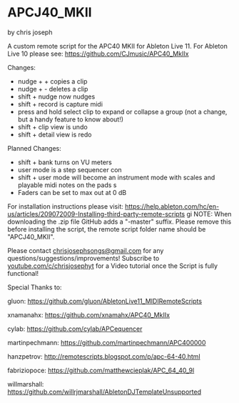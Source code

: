 # APCJ40_MKII
by chris joseph

A custom remote script for the APC40 MKII for Ableton Live 11. For Ableton Live 10 please see: https://github.com/CJmusic/APC40_MkIIx

Changes:

- nudge + + copies a clip
- nudge + - deletes a clip
- shift + nudge now nudges
- shift + record is capture midi
- press and hold select clip to expand or collapse a group (not a change, but a handy feature to know about!)
- shift + clip view is undo
- shift + detail view is redo

Planned Changes:

- shift + bank turns on VU meters
- user mode is a step sequencer con
- shift + user mode will become an instrument mode with scales and playable midi notes on the pads s
- Faders can be set to max out at 0 dB 

For installation instructions please visit: 
https://help.ableton.com/hc/en-us/articles/209072009-Installing-third-party-remote-scripts
gi
NOTE: When downloading the .zip file GitHub adds a "-master" suffix. Please remove this before installing the script, the remote script folder name should be "APCJ40_MKII". 

Please contact chrisjosephsongs@gmail.com for any questions/suggestions/improvements! Subscribe to [youtube.com/c/chrisjosephyt](https://youtube.com/c/chrisjosephyt) for a Video tutorial once the Script is fully functional! 

Special Thanks to:

gluon: https://github.com/gluon/AbletonLive11_MIDIRemoteScripts

xnamanahx: https://github.com/xnamahx/APC40_MkIIx

cylab: https://github.com/cylab/APCequencer

martinpechmann: https://github.com/martinpechmann/APC400000

hanzpetrov: http://remotescripts.blogspot.com/p/apc-64-40.html

fabriziopoce: https://github.com/matthewcieplak/APC_64_40_9l

willmarshall: https://github.com/willrjmarshall/AbletonDJTemplateUnsupported
